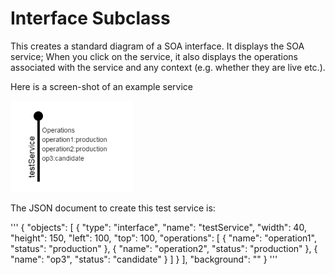 Interface Subclass
=================

This creates a standard diagram of a SOA interface. It displays the SOA service; When you click on the service, it also displays the
operations associated with the service and any context (e.g. whether they are live etc.).

Here is a screen-shot of an example service

![Screenshot](screenshot.png)


The JSON document to create this test service is:

'''
{
  "objects": [
    {
      "type": "interface",
      "name": "testService",
      "width": 40,
      "height": 150,
      "left": 100,
      "top": 100,
      "operations": [
        {
          "name": "operation1",
          "status": "production"
        },
        {
          "name": "operation2",
          "status": "production"
        },
        {
          "name": "op3",
          "status": "candidate"
        }
      ]
    }
  ],
  "background": ""
}
'''

